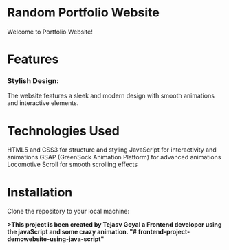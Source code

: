 <h1>Random Portfolio Website</h1>
Welcome to Portfolio Website!

<h1>Features</h1>
<h3>Stylish Design:</h3> The website features a sleek and modern design with smooth animations and interactive elements.
<h1>Technologies Used</h1>
HTML5 and CSS3 for structure and styling
JavaScript for interactivity and animations
GSAP (GreenSock Animation Platform) for advanced animations
Locomotive Scroll for smooth scrolling effects
<h1>Installation</h1>
Clone the repository to your local machine:

<b>>This project is been created by Tejasv Goyal a Frontend developer using the javaScript and some crazy animation.
"# frontend-project-demowebsite-using-java-script"</b>
